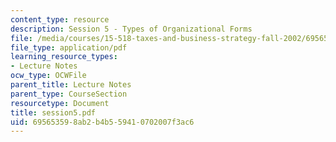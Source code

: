```yaml
---
content_type: resource
description: Session 5 - Types of Organizational Forms
file: /media/courses/15-518-taxes-and-business-strategy-fall-2002/695653598ab2b4b559410702007f3ac6_session5.pdf
file_type: application/pdf
learning_resource_types:
- Lecture Notes
ocw_type: OCWFile
parent_title: Lecture Notes
parent_type: CourseSection
resourcetype: Document
title: session5.pdf
uid: 69565359-8ab2-b4b5-5941-0702007f3ac6
---
```

